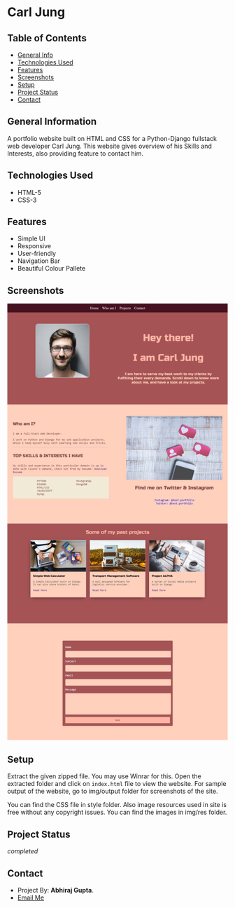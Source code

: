 # Carl Jung

## Table of Contents
* [General Info](#general-information)
* [Technologies Used](#technologies-used)
* [Features](#features)
* [Screenshots](#screenshots)
* [Setup](#setup)
* [Project Status](#project-status)
* [Contact](#contact)

## General Information
A portfolio website built on HTML and CSS for a Python-Django fullstack web developer Carl Jung.
This website gives overview of his Skills and Interests, also providing feature to contact him.

## Technologies Used
- HTML-5
- CSS-3

## Features
- Simple UI
- Responsive
- User-friendly 
- Navigation Bar
- Beautiful Colour Pallete

## Screenshots
![Output screenshot](./img/output/output.jpg)

## Setup
Extract the given zipped file. You may use Winrar for this. 
Open the extracted folder and click on `index.html` file to view the website.
For sample output of the website, go to img/output folder for screenshots 
of the site.

You can find the CSS file in style folder. Also image resources used in
site is free without any copyright issues. You can find the images in 
img/res folder.

## Project Status
 _completed_

## Contact
- Project By: **Abhiraj Gupta**.
- <a href="abhiraj.gupta16@gmail.com">Email Me</a>

